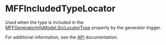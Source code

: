 # MFFIncludedTypeLocator

Used when the type is included in the [MFFGeneratorInfoModel.SrcLocatorType](../../api/MavFiFoundation.SourceGenerators.Models.MFFGeneratorInfoModel.yml#MavFiFoundation_SourceGenerators_Models_MFFGeneratorInfoModel_SrcLocatorType) property by the generator trigger.

For additional information, see the [API](../../api/MavFiFoundation.SourceGenerators.TypeLocators.MFFIncludedTypeLocator.yml) documentation.
